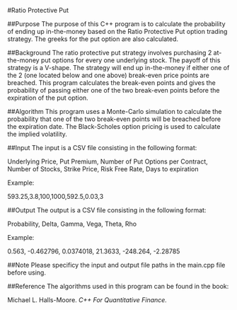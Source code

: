 #Ratio Protective Put

##Purpose
The purpose of this C++ program is to calculate the probability of ending up in-the-money based on the Ratio Protective Put option trading strategy. The greeks for the put option are also calculated.

##Background
The ratio protective put strategy involves purchasing 2 at-the-money put options for every one underlying stock. The payoff of this strategy is a V-shape. The strategy will end up in-the-money if either one of the 2 (one located below and one above) break-even price points are breached. This program calculates the break-even points and gives the probability of passing either one of the two break-even points before the expiration of the put option.

##Algorithm
This program uses a Monte-Carlo simulation to calculate the probability that one of the two break-even points will be breached before the expiration date. The Black-Scholes option pricing is used to calculate the implied volatility.

##Input
The input is a CSV file consisting in the following format:

Underlying Price, Put Premium, Number of Put Options per Contract, Number of Stocks, Strike Price, Risk Free Rate, Days to expiration

Example:

593.25,3.8,100,1000,592.5,0.03,3

##Output
The output is a CSV file consisting in the following format:

Probability, Delta, Gamma, Vega, Theta, Rho

Example:

0.563, -0.462796, 0.0374018, 21.3633, -248.264, -2.28785


##Note
Please specificy the input and output file paths in the main.cpp file before using.

##Reference
The algorithms used in this program can be found in the book:

Michael L. Halls-Moore. _C++ For Quantitative Finance._ 


